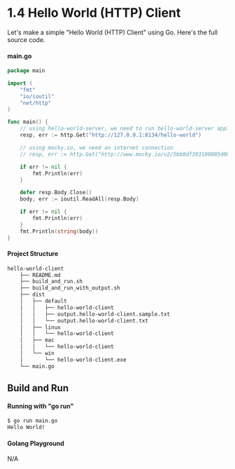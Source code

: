# 1.4 Hello World (HTTP) Client

Let's make a simple "Hello World (HTTP) Client" using Go. Here's the full source code.


#### main.go

```go
package main

import (
	"fmt"
	"io/ioutil"
	"net/http"
)

func main() {
	// using hello-world-server, we need to run hello-world-server application first.
	resp, err := http.Get("http://127.0.0.1:8134/hello-world")

	// using mocky.io, we need an internet connection
	// resp, err := http.Get("http://www.mocky.io/v2/5bb8df303100005d003ed8c4")

	if err != nil {
		fmt.Println(err)
	}

	defer resp.Body.Close()
	body, err := ioutil.ReadAll(resp.Body)

	if err != nil {
		fmt.Println(err)
	}
	fmt.Println(string(body))
}

```

#### Project Structure

```bash
hello-world-client
    ├── README.md
    ├── build_and_run.sh
    ├── build_and_run_with_output.sh
    ├── dist
    │   ├── default
    │   │   ├── hello-world-client
    │   │   ├── output.hello-world-client.sample.txt
    │   │   └── output.hello-world-client.txt
    │   ├── linux
    │   │   └── hello-world-client
    │   ├── mac
    │   │   └── hello-world-client
    │   └── win
    │       └── hello-world-client.exe
    └── main.go

```

## Build and Run

#### Running with "go run"

```bash
$ go run main.go
Hello World!

```

#### Golang Playground

N/A